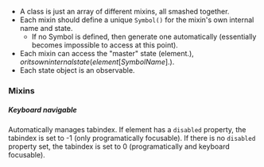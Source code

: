 - A class is just an array of different mixins, all smashed together.
- Each mixin should define a unique `Symbol()` for the mixin's own internal name and state.
  - If no Symbol is defined, then generate one automatically (essentially becomes impossible to access at this point).
- Each mixin can access the "master" state (element.$), or its own internal state (element[SymbolName].$).
- Each state object is an observable.

### Mixins

##### Keyboard navigable

Automatically manages tabindex. If element has a `disabled` property, the tabindex is set to -1 (only programatically focusable). If there is no `disabled` property set, the tabindex is set to 0 (programatically and keyboard focusable).
